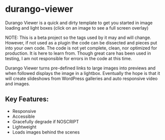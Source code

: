 # durango-viewer
Durango Viewer is a quick and dirty template to get you started in image loading and light boxes (click on an image to see a full screen overlay)

NOTE: This is a beta project so the tags used by it may and will change. However, if not used as a plugin the code can be dissected and pieces put into your own code. The code is not yet complete, clean, nor optimized for production. It is here to learn from. Though great care has been used in testing, I am not responsible for errors in the code at this time.</p>

Durango Viewer turns pre-defined links to large images into previews and when followed displays the image in a lightbox. Eventually the hope is that it will create slideshows from WordPress galleries and auto responsive video and images.

## Key Features:
* Responsive
* Accessible
* Gracefully degrade if NOSCRIPT
* Lightweight
* Loads images behind the scenes
